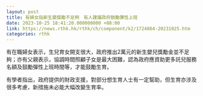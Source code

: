 ```yaml
---
layout: post
title: 有婦女指新生嬰獎勵不足夠　有人建議政府鼓勵彈性上班
date: 2023-10-25 18:41:20.000000000 +08:00
link: https://news.rthk.hk/rthk/ch/component/k2/1724864-20231025.htm
categories: rthk
---
```


有在職婦女表示，生兒育女開支很大，政府推出2萬元的新生嬰兒獎勵金並不足夠；亦有父親表示，協調時間照顧子女是最大困難，認為政府應資助更多託兒服務名額及鼓勵彈性上班時間等，才能鼓勵生育。

有學者指出，政府提供的財政支援，對部分想生育人士有一定幫助，但生育亦涉及很多考慮，新措施未必能大幅改變生育率。

